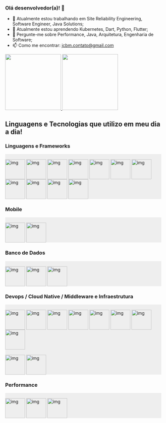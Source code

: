 ### Olá desenvolvedor(a)! 👋

- 🔭 Atualmente estou trabalhando em Site Reliability Engineering, Software Engineer, Java Solutions;
- 🌱 Atualmente estou aprendendo Kubernetes, Dart, Python, Flutter;
- 💬 Pergunte-me sobre Performance, Java, Arquitetura, Engenharia de Software;
- 📫 Como me encontrar: jcbm.contato@gmail.com


<div>
	<a href="https://github.com/jeancbezerra">
		<img height="180em" src="https://github-readme-stats.vercel.app/api?username=jeancbezerra&show_icons=true&theme=graywhite&include_all_commits=true&count_private=true" />
        <img height="180em" src="https://github-readme-stats.vercel.app/api/top-langs/?username=jeancbezerra&layout=compact&langs_count=16&graywhite" />
	</a>
</div>

##

## Linguagens e Tecnologias que utilizo em meu dia a dia!

### Linguagens e Frameworks

<div style="display: inline_block; background: #eee !important;"><br />
    <img align="center" alt="img" height="64" src="https://cdn.jsdelivr.net/gh/devicons/devicon/icons/java/java-original-wordmark.svg" />
    <img align="center" alt="img" height="64" src="https://cdn.jsdelivr.net/gh/devicons/devicon/icons/spring/spring-original-wordmark.svg" />
    <img align="center" alt="img" height="64" src="https://cdn.jsdelivr.net/gh/devicons/devicon/icons/dart/dart-original-wordmark.svg" />
    <img align="center" alt="img" height="64" src="https://cdn.jsdelivr.net/gh/devicons/devicon/icons/python/python-original-wordmark.svg" />    
    <img align="center" alt="img" height="64" src="https://cdn.jsdelivr.net/gh/devicons/devicon/icons/javascript/javascript-original.svg" />
    <img align="center" alt="img" height="64" src="https://cdn.jsdelivr.net/gh/devicons/devicon/icons/typescript/typescript-original.svg" />    
    <img align="center" alt="img" height="64" src="https://cdn.jsdelivr.net/gh/devicons/devicon/icons/html5/html5-original-wordmark.svg" />
    <img align="center" alt="img" height="64" src="https://cdn.jsdelivr.net/gh/devicons/devicon/icons/css3/css3-original-wordmark.svg" />
    <img align="center" alt="img" height="64" src="https://cdn.jsdelivr.net/gh/devicons/devicon/icons/flutter/flutter-original.svg" />
    <img align="center" alt="img" height="64" src="https://cdn.jsdelivr.net/gh/devicons/devicon/icons/markdown/markdown-original.svg" />
    <img align="center" alt="img" height="64" src="https://cdn.jsdelivr.net/gh/devicons/devicon/icons/bootstrap/bootstrap-plain-wordmark.svg" />
</div>

### Mobile

<div style="display: inline_block; background: #eee !important;"><br />
    <img align="center" alt="img" height="64" src="https://cdn.jsdelivr.net/gh/devicons/devicon/icons/swift/swift-original-wordmark.svg" />
    <img align="center" alt="img" height="64" src="https://cdn.jsdelivr.net/gh/devicons/devicon/icons/android/android-original-wordmark.svg" />
</div>

### Banco de Dados

<div style="display: inline_block; background: #eee !important;"><br />
    <img align="center" alt="img" height="64" src="https://cdn.jsdelivr.net/gh/devicons/devicon/icons/postgresql/postgresql-original-wordmark.svg" />
    <img align="center" alt="img" height="64" src="https://cdn.jsdelivr.net/gh/devicons/devicon/icons/oracle/oracle-original.svg" />
    <img align="center" alt="img" height="64" src="https://cdn.jsdelivr.net/gh/devicons/devicon/icons/microsoftsqlserver/microsoftsqlserver-plain-wordmark.svg" />
	
</div>

### Devops / Cloud Native / Middleware e Infraestrutura

<div style="display: inline_block; background: #eee !important;"><br />
    <img align="center" alt="img" height="64" src="https://cdn.jsdelivr.net/gh/devicons/devicon/icons/redhat/redhat-original-wordmark.svg" />
    <img align="center" alt="img" height="64" src="https://cdn.jsdelivr.net/gh/devicons/devicon/icons/centos/centos-original-wordmark.svg" />
    <img align="center" alt="img" height="64" src="https://cdn.jsdelivr.net/gh/devicons/devicon/icons/jenkins/jenkins-original.svg" />
    <img align="center" alt="img" height="64" src="https://cdn.jsdelivr.net/gh/devicons/devicon/icons/git/git-original-wordmark.svg" />
    <img align="center" alt="img" height="64" src="https://cdn.jsdelivr.net/gh/devicons/devicon/icons/kubernetes/kubernetes-plain-wordmark.svg" />
    <img align="center" alt="img" height="64" src="https://cdn.jsdelivr.net/gh/devicons/devicon/icons/tomcat/tomcat-original-wordmark.svg" />
    <img align="center" alt="img" height="64" src="https://cdn.jsdelivr.net/gh/devicons/devicon/icons/vim/vim-original.svg" />
    <img align="center" alt="img" height="64" src="https://cdn.jsdelivr.net/gh/devicons/devicon/icons/vscode/vscode-original-wordmark.svg" />    
</div>

<div style="display: inline_block; background: #eee !important;"><br />
    <img align="center" alt="img" height="64" src="https://cdn.jsdelivr.net/gh/devicons/devicon/icons/amazonwebservices/amazonwebservices-original.svg" />
    <img align="center" alt="img" height="64" src="https://cdn.jsdelivr.net/gh/devicons/devicon/icons/azure/azure-original.svg" />    
</div>

### Performance

<div style="display: inline_block; background: #eee !important;"><br />
    <img align="center" alt="img" height="64" src="https://cdn.jsdelivr.net/gh/devicons/devicon/icons/gatling/gatling-plain.svg" />
    <img align="center" alt="img" height="64" src="https://cdn.jsdelivr.net/gh/devicons/devicon/icons/apache/apache-original.svg" />
    <img align="center" alt="img" height="64" src="http://performance4u.yaman.com.br/portal/resources/images/performance-brand-ico.png" />
</div>
